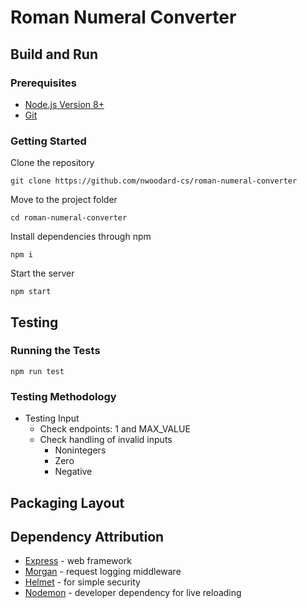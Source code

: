# Roman Numeral Converter
## Build and Run
### Prerequisites
- [Node.js Version 8+](https://nodejs.org/en/)
- [Git](https://git-scm.com/downloads)
### Getting Started
Clone the repository
```
git clone https://github.com/nwoodard-cs/roman-numeral-converter
```
Move to the project folder
```
cd roman-numeral-converter
```
Install dependencies through npm
```
npm i
```
Start the server
```
npm start
```

## Testing 
### Running the Tests
```
npm run test
```
### Testing Methodology
- Testing Input
    - Check endpoints: 1 and MAX_VALUE
    - Check handling of invalid inputs
        - Nonintegers
        - Zero
        - Negative
## Packaging Layout
## Dependency Attribution
- [Express](https://github.com/expressjs/express) - web framework
- [Morgan](https://github.com/expressjs/morgan) - request logging middleware
- [Helmet](https://github.com/helmetjs/helmet) - for simple security
- [Nodemon](https://github.com/remy/nodemon) - developer dependency for live reloading
